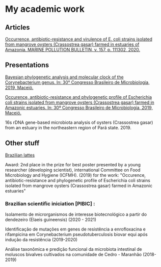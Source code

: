 # My academic work

## Articles

[Occurrence, antibiotic-resistance and virulence of E. coli strains isolated from mangrove oysters (Crassostrea gasar) farmed in estuaries of Amazonia. MARINE POLLUTION BULLETIN, v. 157, p. 111302, 2020. ](http://dx.doi.org/10.1016/j.marpolbul.2020.111302)

## Presentations
[Bayesian phylogenetic analysis and molecular clock of the Corynebacterium genus. In: 30° Congresso Brasileiro de Microbiologia, 2019, Maceió.](https://www.sbmicrobiologia.org.br/30cbm-anais/resumos/R0972-1.pdf)

[Occurence, antibiotic-resistance and phylogenetic profile of Escherichia coli strains isolated from mangrove oysters (Crassostrea gasar) farmed in Amazonic estuaries. In: 30º Congresso Brasileiro de Microbiologia, 2019, Maceió.](https://www.sbmicrobiologia.org.br/30cbm-anais/resumos/R0287-1.pdf)

16s rDNA gene-based microbiota analysis of oysters (Crassostrea gasar) from an estuary in the northeastern region of Pará state. 2019.

## Other stuff
[Brazilian lattes](http://lattes.cnpq.br/1196401125333340)

Award: 2nd place in the prize for best poster presented by a young researcher (developing scientist), international Committee on Food Microbiology and Hygiene (ICFMH). (2019)
for the work: "Occurence, antibiotic-resistance and phylogenetic profile of Escherichia coli strains isolated from mangrove oysters (Crassostrea gasar) farmed in Amazonic estuaries"

### Brazilian scientific iniciation [PIBIC] :

Isolamento de microrganismos de interesse biotecnológico a partir do dendezeiro (Elaeis guineensis) (2020 - 2021)

Identificação de mutações em genes de resistência a enrofloxacina e rifampicina em Corynebacterium pseudotuberculosis biovar equi após indução da resistência (2019-2020)

Análise taxonômica e predição funcional da microbiota intestinal de moluscos bivalves cultivados na comunidade de Cedro - Maranhão (2018-2019)




